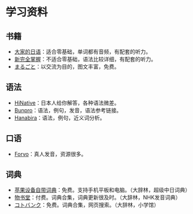 # 学习资料

## 书籍

- [大家的日语](https://book.douban.com/subject/27069931/)：适合零基础，单词都有音频，有配套的听力。
- [新完全掌握](https://book.douban.com/subject/25768592/)：不适合零基础，语法比较详细，有配套的听力。
- [まるごと](https://marugoto.jpf.go.jp/)：以交流为目的，图文丰富，免费。

## 语法

- [HiNative](https://zh.hinative.com/)：日本人给你解答，各种语法微差。
- [Bunpro](https://bunpro.jp/grammar_points)：语法，例句，发音，语法参考链接。
- [Hanabira](https://hanabira.org/japanese/grammarlist)：语法，例句，近义词分析。

## 口语

- [Forvo](https://zh.forvo.com/languages/ja/)：真人发音，资源很多。

## 词典

- [苹果设备自带词典](https://support.apple.com/zh-cn/guide/dictionary/welcome/mac)：免费。支持手机平板和电脑。（大辞林，超级中日词典）
- [物书堂](https://apps.apple.com/hk/app/dictionaries/id1380563956)：付费。词典合集，词典更新很及时。（大辞林，NHK发音词典）
- [コトバンク](https://kotobank.jp/)：免费。词典合集，网页搜索。（大辞林，小学馆）
